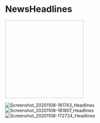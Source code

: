 # NewsHeadlines
<img scr="https://user-images.githubusercontent.com/47169164/98495074-3c74f700-21f3-11eb-96e3-143a3e7920d8.jpg" width=250 height=250/>

![Screenshot_20201108-181743_Headlines](https://user-images.githubusercontent.com/47169164/98495077-3d0d8d80-21f3-11eb-9ea8-ff8323b2c26a.jpg)
![Screenshot_20201108-181807_Headlines](https://user-images.githubusercontent.com/47169164/98495079-3da62400-21f3-11eb-8b5a-a1db5f2dfdb3.jpg)
![Screenshot_20201108-172724_Headlines](https://user-images.githubusercontent.com/47169164/98495082-3da62400-21f3-11eb-9b83-4a951f407cdc.jpg)
